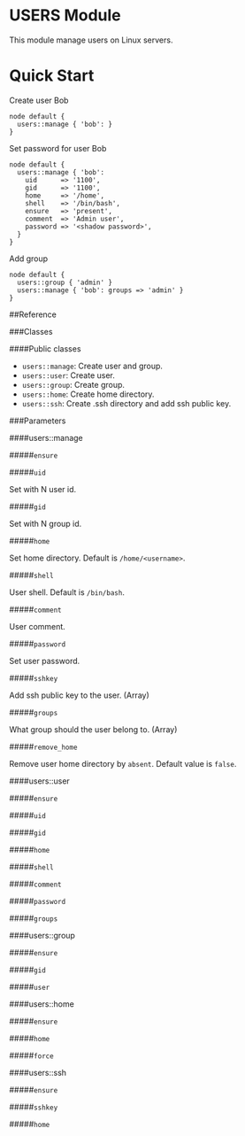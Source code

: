 # USERS Module

This module manage users on Linux servers.

# Quick Start

Create user Bob

```puppet
node default {
  users::manage { 'bob': }
}
```

Set password for user Bob

```puppet
node default {
  users::manage { 'bob':
    uid      => '1100',
    gid      => '1100',
    home     => '/home',
    shell    => '/bin/bash',
    ensure   => 'present',
    comment  => 'Admin user',
    password => '<shadow password>',
  }
}
```

Add group

```puppet
node default {
  users::group { 'admin' }
  users::manage { 'bob': groups => 'admin' }
}
```
##Reference

###Classes

####Public classes
* `users::manage`: Create user and group.
* `users::user`: Create user.
* `users::group`: Create group.
* `users::home`: Create home directory.
* `users::ssh`: Create .ssh directory and add ssh public key.

###Parameters

####users::manage

#####`ensure`

#####`uid`

  Set with N user id.

#####`gid`

  Set with N group id.

#####`home`

  Set home directory. Default is `/home/<username>`.

#####`shell`

  User shell. Default is `/bin/bash`.

#####`comment`

  User comment.

#####`password`

  Set user password.

#####`sshkey`

  Add ssh public key to the user. (Array)

#####`groups`

  What group should the user belong to. (Array)

#####`remove_home`

  Remove user home directory by `absent`. Default value is `false`.

####users::user

#####`ensure`

#####`uid`

#####`gid`

#####`home`

#####`shell`

#####`comment`

#####`password`

#####`groups`

####users::group

#####`ensure`

#####`gid`

#####`user`

####users::home

#####`ensure`

#####`home`

#####`force`

####users::ssh

#####`ensure`

#####`sshkey`

#####`home`

